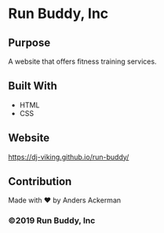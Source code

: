 # Run Buddy, Inc

## Purpose
A website that offers fitness training services. 

## Built With
* HTML
* CSS

## Website
https://dj-viking.github.io/run-buddy/

## Contribution
Made with ❤️ by Anders Ackerman

### ©️2019 Run Buddy, Inc 
